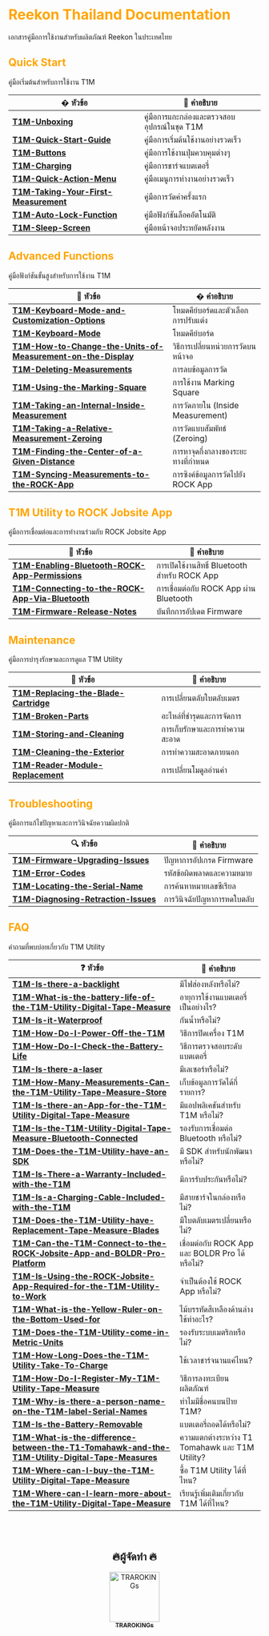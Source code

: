 # <span style="color: orange">Reekon Thailand Documentation</span>

เอกสารคู่มือการใช้งานสำหรับผลิตภัณฑ์ Reekon ในประเทศไทย

## <span style="color: orange">Quick Start</span>

คู่มือเริ่มต้นสำหรับการใช้งาน T1M

| � หัวข้อ                                                                                      | 📝 คำอธิบาย                                 |
| --------------------------------------------------------------------------------------------- | ------------------------------------------- |
| **[T1M-Unboxing](./Quick%20Start/T1M-Unboxing.md)**                                           | คู่มือการแกะกล่องและตรวจสอบอุปกรณ์ในชุด T1M |
| **[T1M-Quick-Start-Guide](./Quick%20Start/T1M-Quick-Start-Guide.md)**                         | คู่มือการเริ่มต้นใช้งานอย่างรวดเร็ว         |
| **[T1M-Buttons](./Quick%20Start/T1M-Buttons.md)**                                             | คู่มือการใช้งานปุ่มควบคุมต่างๆ              |
| **[T1M-Charging](./Quick%20Start/T1M-Charging.md)**                                           | คู่มือการชาร์จแบตเตอรี่                     |
| **[T1M-Quick-Action-Menu](./Quick%20Start/T1M-Quick-Action-Menu.md)**                         | คู่มือเมนูการทำงานอย่างรวดเร็ว              |
| **[T1M-Taking-Your-First-Measurement](./Quick%20Start/T1M-Taking-Your-First-Measurement.md)** | คู่มือการวัดค่าครั้งแรก                     |
| **[T1M-Auto-Lock-Function](./Quick%20Start/T1M-Auto-Lock-Function.md)**                       | คู่มือฟังก์ชันล็อคอัตโนมัติ                 |
| **[T1M-Sleep-Screen](./Quick%20Start/T1M-Sleep-Screen.md)**                                   | คู่มือหน้าจอประหยัดพลังงาน                  |

## <span style="color: orange">Advanced Functions</span>

คู่มือฟังก์ชันขั้นสูงสำหรับการใช้งาน T1M

| 📖 หัวข้อ                                                                                                                                            | � คำอธิบาย                          |
| ---------------------------------------------------------------------------------------------------------------------------------------------------- | ----------------------------------- |
| **[T1M-Keyboard-Mode-and-Customization-Options](./Advanced%20Functions/T1M-Keyboard-Mode-and-Customization-Options.md)**                             | โหมดคีย์บอร์ดและตัวเลือกการปรับแต่ง |
| **[T1M-Keyboard-Mode](./Advanced%20Functions/T1M-Keyboard-Mode.md)**                                                                                 | โหมดคีย์บอร์ด                       |
| **[T1M-How-to-Change-the-Units-of-Measurement-on-the-Display](./Advanced%20Functions/T1M-How-to-Change-the-Units-of-Measurement-on-the-Display.md)** | วิธีการเปลี่ยนหน่วยการวัดบนหน้าจอ   |
| **[T1M-Deleting-Measurements](./Advanced%20Functions/T1M-Deleting-Measurements.md)**                                                                 | การลบข้อมูลการวัด                   |
| **[T1M-Using-the-Marking-Square](./Advanced%20Functions/T1M-Using-the-Marking-Square.md)**                                                           | การใช้งาน Marking Square            |
| **[T1M-Taking-an-Internal-Inside-Measurement](./Advanced%20Functions/T1M-Taking-an-Internal-Inside-Measurement.md)**                                 | การวัดภายใน (Inside Measurement)    |
| **[T1M-Taking-a-Relative-Measurement-Zeroing](./Advanced%20Functions/T1M-Taking-a-Relative-Measurement-Zeroing.md)**                                 | การวัดแบบสัมพัทธ์ (Zeroing)         |
| **[T1M-Finding-the-Center-of-a-Given-Distance](./Advanced%20Functions/T1M-Finding-the-Center-of-a-Given-Distance.md)**                               | การหาจุดกึ่งกลางของระยะทางที่กำหนด  |
| **[T1M-Syncing-Measurements-to-the-ROCK-App](./Advanced%20Functions/T1M-Syncing-Measurements-to-the-ROCK-App.md)**                                   | การซิงค์ข้อมูลการวัดไปยัง ROCK App  |

## <span style="color: orange">T1M Utility to ROCK Jobsite App</span>

คู่มือการเชื่อมต่อและการทำงานร่วมกับ ROCK Jobsite App

| 📱 หัวข้อ                                                                                                                                       | 📝 คำอธิบาย                                   |
| ----------------------------------------------------------------------------------------------------------------------------------------------- | --------------------------------------------- |
| **[T1M-Enabling-Bluetooth-ROCK-App-Permissions](./T1M%20Utility%20to%20ROCK%20Jobsite%20App/T1M-Enabling-Bluetooth-ROCK-App-Permissions.md)**   | การเปิดใช้งานสิทธิ์ Bluetooth สำหรับ ROCK App |
| **[T1M-Connecting-to-the-ROCK-App-Via-Bluetooth](./T1M%20Utility%20to%20ROCK%20Jobsite%20App/T1M-Connecting-to-the-ROCK-App-Via-Bluetooth.md)** | การเชื่อมต่อกับ ROCK App ผ่าน Bluetooth       |
| **[T1M-Firmware-Release-Notes](./T1M%20Utility%20to%20ROCK%20Jobsite%20App/T1M-Firmware-Release-Notes.md)**                                     | บันทึกการอัปเดต Firmware                      |

## <span style="color: orange">Maintenance</span>

คู่มือการบำรุงรักษาและการดูแล T1M Utility

| 🔧 หัวข้อ                                                                                   | 📝 คำอธิบาย                   |
| ------------------------------------------------------------------------------------------- | ----------------------------- |
| **[T1M-Replacing-the-Blade-Cartridge](./Maintenance/T1M-Replacing-the-Blade-Cartridge.md)** | การเปลี่ยนตลับใบตลับเมตร      |
| **[T1M-Broken-Parts](./Maintenance/T1M-Broken-Parts.md)**                                   | อะไหล่ที่ชำรุดและการจัดการ    |
| **[T1M-Storing-and-Cleaning](./Maintenance/T1M-Storing-and-Cleaning.md)**                   | การเก็บรักษาและการทำความสะอาด |
| **[T1M-Cleaning-the-Exterior](./Maintenance/T1M-Cleaning-the-Exterior.md)**                 | การทำความสะอาดภายนอก          |
| **[T1M-Reader-Module-Replacement](./Maintenance/T1M-Reader-Module-Replacement.md)**         | การเปลี่ยนโมดูลอ่านค่า        |

## <span style="color: orange">Troubleshooting</span>

คู่มือการแก้ไขปัญหาและการวินิจฉัยความผิดปกติ

| 🔍 หัวข้อ                                                                                     | 📝 คำอธิบาย                 |
| --------------------------------------------------------------------------------------------- | --------------------------- |
| **[T1M-Firmware-Upgrading-Issues](./Troubleshooting/T1M-Firmware-Upgrading-Issues.md)**       | ปัญหาการอัปเกรด Firmware    |
| **[T1M-Error-Codes](./Troubleshooting/T1M-Error-Codes.md)**                                   | รหัสข้อผิดพลาดและความหมาย   |
| **[T1M-Locating-the-Serial-Name](./Troubleshooting/T1M-Locating-the-Serial-Name.md)**         | การค้นหาหมายเลขซีเรียล      |
| **[T1M-Diagnosing-Retraction-Issues](./Troubleshooting/T1M-Diagnosing-Retraction-Issues.md)** | การวินิจฉัยปัญหาการหดใบตลับ |

## <span style="color: orange">FAQ</span>

คำถามที่พบบ่อยเกี่ยวกับ T1M Utility

| ❓ หัวข้อ                                                                                                                                                                                                 | 📝 คำอธิบาย                                     |
| --------------------------------------------------------------------------------------------------------------------------------------------------------------------------------------------------------- | ----------------------------------------------- |
| **[T1M-Is-there-a-backlight](./FAQ/T1M-Is-there-a-backlight.md)**                                                                                                                                         | มีไฟส่องหลังหรือไม่?                            |
| **[T1M-What-is-the-battery-life-of-the-T1M-Utility-Digital-Tape-Measure](./FAQ/T1M-What-is-the-battery-life-of-the-T1M-Utility-Digital-Tape-Measure.md)**                                                 | อายุการใช้งานแบตเตอรี่เป็นอย่างไร?              |
| **[T1M-Is-it-Waterproof](./FAQ/T1M-Is-it-Waterproof.md)**                                                                                                                                                 | กันน้ำหรือไม่?                                  |
| **[T1M-How-Do-I-Power-Off-the-T1M](./FAQ/T1M-How-Do-I-Power-Off-the-T1M.md)**                                                                                                                             | วิธีการปิดเครื่อง T1M                           |
| **[T1M-How-Do-I-Check-the-Battery-Life](./FAQ/T1M-How-Do-I-Check-the-Battery-Life.md)**                                                                                                                   | วิธีการตรวจสอบระดับแบตเตอรี่                    |
| **[T1M-Is-there-a-laser](./FAQ/T1M-Is-there-a-laser.md)**                                                                                                                                                 | มีเลเซอร์หรือไม่?                               |
| **[T1M-How-Many-Measurements-Can-the-T1M-Utility-Tape-Measure-Store](./FAQ/T1M-How-Many-Measurements-Can-the-T1M-Utility-Tape-Measure-Store.md)**                                                         | เก็บข้อมูลการวัดได้กี่รายการ?                   |
| **[T1M-Is-there-an-App-for-the-T1M-Utility-Digital-Tape-Measure](./FAQ/T1M-Is-there-an-App-for-the-T1M-Utility-Digital-Tape-Measure.md)**                                                                 | มีแอปพลิเคชันสำหรับ T1M หรือไม่?                |
| **[T1M-Is-the-T1M-Utility-Digital-Tape-Measure-Bluetooth-Connected](./FAQ/T1M-Is-the-T1M-Utility-Digital-Tape-Measure-Bluetooth-Connected.md)**                                                           | รองรับการเชื่อมต่อ Bluetooth หรือไม่?           |
| **[T1M-Does-the-T1M-Utility-have-an-SDK](./FAQ/T1M-Does-the-T1M-Utility-have-an-SDK.md)**                                                                                                                 | มี SDK สำหรับนักพัฒนาหรือไม่?                   |
| **[T1M-Is-There-a-Warranty-Included-with-the-T1M](./FAQ/T1M-Is-There-a-Warranty-Included-with-the-T1M.md)**                                                                                               | มีการรับประกันหรือไม่?                          |
| **[T1M-Is-a-Charging-Cable-Included-with-the-T1M](./FAQ/T1M-Is-a-Charging-Cable-Included-with-the-T1M.md)**                                                                                               | มีสายชาร์จในกล่องหรือไม่?                       |
| **[T1M-Does-the-T1M-Utility-have-Replacement-Tape-Measure-Blades](./FAQ/T1M-Does-the-T1M-Utility-have-Replacement-Tape-Measure-Blades.md)**                                                               | มีใบตลับเมตรเปลี่ยนหรือไม่?                     |
| **[T1M-Can-the-T1M-Connect-to-the-ROCK-Jobsite-App-and-BOLDR-Pro-Platform](./FAQ/T1M-Can-the-T1M-Connect-to-the-ROCK-Jobsite-App-and-BOLDR-Pro-Platform.md)**                                             | เชื่อมต่อกับ ROCK App และ BOLDR Pro ได้หรือไม่? |
| **[T1M-Is-Using-the-ROCK-Jobsite-App-Required-for-the-T1M-Utility-to-Work](./FAQ/T1M-Is-Using-the-ROCK-Jobsite-App-Required-for-the-T1M-Utility-to-Work.md)**                                             | จำเป็นต้องใช้ ROCK App หรือไม่?                 |
| **[T1M-What-is-the-Yellow-Ruler-on-the-Bottom-Used-for](./FAQ/T1M-What-is-the-Yellow-Ruler-on-the-Bottom-Used-for.md)**                                                                                   | ไม้บรรทัดสีเหลืองด้านล่างใช้ทำอะไร?             |
| **[T1M-Does-the-T1M-Utility-come-in-Metric-Units](./FAQ/T1M-Does-the-T1M-Utility-come-in-Metric-Units.md)**                                                                                               | รองรับระบบเมตริกหรือไม่?                        |
| **[T1M-How-Long-Does-the-T1M-Utility-Take-To-Charge](./FAQ/T1M-How-Long-Does-the-T1M-Utility-Take-To-Charge.md)**                                                                                         | ใช้เวลาชาร์จนานแค่ไหน?                          |
| **[T1M-How-Do-I-Register-My-T1M-Utility-Tape-Measure](./FAQ/T1M-How-Do-I-Register-My-T1M-Utility-Tape-Measure.md)**                                                                                       | วิธีการลงทะเบียนผลิตภัณฑ์                       |
| **[T1M-Why-is-there-a-person-name-on-the-T1M-label-Serial-Names](./FAQ/T1M-Why-is-there-a-person-name-on-the-T1M-label-Serial-Names.md)**                                                                 | ทำไมมีชื่อคนบนป้าย T1M?                         |
| **[T1M-Is-the-Battery-Removable](./FAQ/T1M-Is-the-Battery-Removable.md)**                                                                                                                                 | แบตเตอรี่ถอดได้หรือไม่?                         |
| **[T1M-What-is-the-difference-between-the-T1-Tomahawk-and-the-T1M-Utility-Digital-Tape-Measures](./FAQ/T1M-What-is-the-difference-between-the-T1-Tomahawk-and-the-T1M-Utility-Digital-Tape-Measures.md)** | ความแตกต่างระหว่าง T1 Tomahawk และ T1M Utility? |
| **[T1M-Where-can-I-buy-the-T1M-Utility-Digital-Tape-Measure](./FAQ/T1M-Where-can-I-buy-the-T1M-Utility-Digital-Tape-Measure.md)**                                                                         | ซื้อ T1M Utility ได้ที่ไหน?                     |
| **[T1M-Where-can-I-learn-more-about-the-T1M-Utility-Digital-Tape-Measure](./FAQ/T1M-Where-can-I-learn-more-about-the-T1M-Utility-Digital-Tape-Measure.md)**                                               | เรียนรู้เพิ่มเติมเกี่ยวกับ T1M ได้ที่ไหน?       |

<br/>
<br/>
<h2 align="center"> ️🔥ผู้จัดทำ 🔥 </h2>

<p align="center">
    <a href="https://github.com/teamlove29" target="_blank" rel="noopener">
        <img src="https://avatars.githubusercontent.com/u/30404596?v=4" width="100" alt="TRAROKINGs"/><br />
        <sub><b>TRAROKINGs</b></sub>
    </a>
</p>
